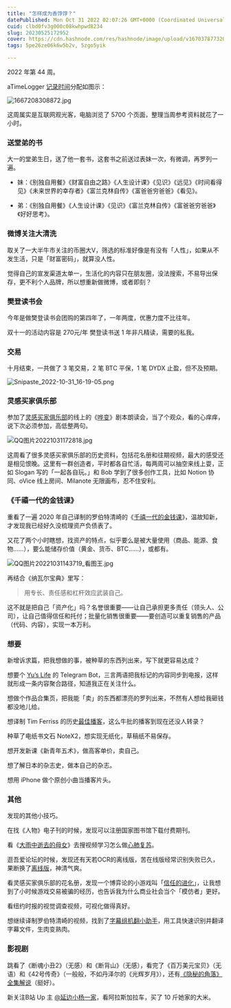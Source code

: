 ```yaml
---
title: "怎样成为香饽饽？"
datePublished: Mon Oct 31 2022 02:07:26 GMT+0000 (Coordinated Universal Time)
cuid: clbd0fv3g000c08kwhpwd8234
slug: 20230525172952
cover: https://cdn.hashnode.com/res/hashnode/image/upload/v1670378773205/YVjz0PjDL.jpg
tags: 5pe26ze06k6w5b2v, 5zgo5yik

---
```


2022 年第 44 周。

aTimeLogger [记录时间](https://mp.weixin.qq.com/s?__biz=MzI3MzU5MDA1OQ==&mid=2247485032&idx=1&sn=acb21dab9e80298f57f65f3a9ea3a1c7&chksm=eb21b42cdc563d3a565d6c98ad7010303e68799b4f29c829a6c1fd89ff190878ddb44f22a899&scene=21#wechat_redirect)分配如图示：

![1667208308872.jpg](https://i.typlog.com/tjj/8330978630_399139.jpg)

这周属实是互联网观光客，电脑浏览了 5700 个页面，整理当周参考资料就花了一小时。

### 送堂弟的书

大一的堂弟生日，送了他一套书，这套书之前送过表妹一次，有微调，再罗列一遍。

*   妹：《别独自用餐》《财富自由之路》《人生设计课》《见识》《远见》《时间看得见》《未来世界的幸存者》《富兰克林自传》《富爸爸穷爸爸》《看见》。
    
*   弟：《别独自用餐》《人生设计课》《见识》《富兰克林自传》《富爸爸穷爸爸》《好好思考》。
    

### 微博关注大清洗

取关了一大半牛市关注的币圈大V，筛选的标准好像是有没有「人性」，如果从不发生活，只是「财富密码」，就算没人性。

觉得自己的宣发渠道太单一，生活化的内容只在朋友圈，没法搜索，不易导出保存，更不利个人品牌，所以想重新做微博，或者即刻？

### 樊登读书会

今年是做樊登读书会团购的第四年了，一年两度，优惠力度不比往年。

双十一的活动内容是 270元/年 樊登读书送 1 年非凡精读，需要的私我。

### 交易

十月结束，一共做了 3 笔交易，2 笔 BTC 平保，1 笔 DYDX 止盈，但不及预期。

![Snipaste_2022-10-31_16-19-05.png](https://i.typlog.com/tjj/8330978525_79757.png)

### 灵感买家俱乐部

参加了[灵感买家俱乐部](https://club.q24.io/)的线上的《[哗变](https://www.bilibili.com/video/BV14x411D7xk)》剧本朗读会，当了个观众，看的心痒痒，说下次必须参加，高低整两句。

![QQ图片20221031172818.jpg](https://i.typlog.com/tjj/8330978535_91748.jpg)

这周看了很多灵感买家俱乐部的历史资料，包括花名册和往期视频，最大的感受还是相见恨晚。这里有一群创造者，平时都各自忙活，每两周可以抽空来线上耍，正如 Slogan 写的「一起各自玩。」和 Bob 学到了很多创作工具，比如 Notion 协同、oVice 线上房间、Milanote 无限画布，忍不住安利。

### 《千禧一代的金钱课》

重看了一遍 2020 年自己译制的罗伯特清崎的《[千禧一代的金钱课](https://www.bilibili.com/video/BV1mK4y1b761/)》，温故知新，才发现我已经好久没梳理资产负债表了。

又花了两个小时瞎想，找资产的特点，似乎要么是被大量使用（商品、能源、食物……），要么能储存价值（黄金、货币、BTC……），或都有。

![QQ图片20221031143719_看图王.jpg](https://i.typlog.com/tjj/8330977485_929761.jpg)

再结合《纳瓦尔宝典》里写：

> 用专长、责任感和杠杆效应武装自己。

这不就是把自己「资产化」吗？名誉很重要——让自己承担更多责任（领头人、公司），让自己值得信任和托付；批量化销售很重要——要创造可以重复销售的产品（代码、内容），实现一本万利。

### 想要

新增诉求篇，把我想做的事，被种草的东西列出来，写下就更容易达成？

想要个 [Yu’s Life](https://t.me/pseudoyulife) 的 Telegram Bot，三言两语把我标记的内容同步到电报，这样就形成一条内容聚合路径，知道我正在关注什么。

想做个作品合集页，把我能「卖」的东西都漂亮的罗列出来，不然有人想给我砸钱都没地儿给。

想译制 Tim Ferriss 的历史[最佳播客](https://tim.blog/2021/12/14/the-top-30-episodes-of-the-tim-ferriss-show-from-2021/)，这么牛批的播客到现在还没人转录？

种草了电纸书文石 NoteX2，想实现无纸化，草稿纸不易保存。

想开发新课《新青年五术》，做高客单价，卖自己。

想了解日本的杂志史，做本自己的杂志。

想用 iPhone 做个原创小曲当播客片头。

### 其他

发现的其他小技巧。

在找《人物》电子刊的时候，发现可以注册国家图书馆下载付费期刊。

看《[大雨中逝去的母女](https://zhuanlan.zhihu.com/p/38118614)》去搜视频学习怎么做[心肺复苏](https://www.bilibili.com/video/BV1re4y1X7PK/)。

逛吾爱论坛的时候，发现还有天若OCR的离线版，苦在线版经常识别失败已久，果断换了[离线版](https://www.52pojie.cn/thread-1549008-1-1.html)，神清气爽。

看灵感买家俱乐部的花名册，发现一个博弈论的小游戏叫「[信任的进化](https://ncase.me/trust/)」，让我想到了小时候游戏交易被骗的经历，也告诉我为什么商业社会当个「模仿者」更好。

看纽约时报的视觉调查视频，可视化做得真好。

想继续译制罗伯特清崎的视频，找到了[字幕组机翻小助手](https://github.com/1c7/Translate-Subtitle-File)，用工具快速识别并翻译字幕文件，生肉变熟肉。

### 影视剧

跳看了《断魂小丑2》（无感）和《断背山》（无感），看完了《百万美元宝贝》（无语）和《42号传奇》（一般般，不如丹泽尔的《光辉岁月》），还有[《隐秘的角落》全集解说](https://www.bilibili.com/video/BV1BW4y1E7P9)（挺好）。

新关注B站 Up 主 [@延边小杨一家](https://space.bilibili.com/609876090)，看阿拉斯加拉车，买了 10 斤她家的大米。